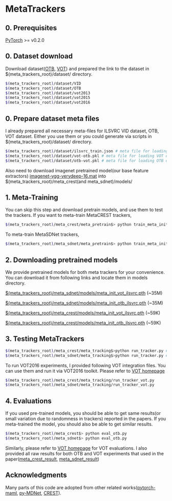 # MetaTrackers

## 0. Prerequisites
[PyTorch](http://pytorch.org/) >= v0.2.0

## 0. Dataset download
Download dataset([OTB](https://sites.google.com/site/benchmarkpami/), [VOT](http://www.votchallenge.net/)) and prepared the link to the dataset in $(meta_trackers_root)/dataset/ directory.
```bash
$(meta_trackers_root)/dataset/VID
$(meta_trackers_root)/dataset/OTB
$(meta_trackers_root)/dataset/vot2013
$(meta_trackers_root)/dataset/vot2015
$(meta_trackers_root)/dataset/vot2016
```

## 0. Prepare dataset meta files
I already prepared all necessary meta-files for ILSVRC VID dataset, OTB, VOT dataset. Either you use them or you could generate via scripts in $(meta_trackers_root)/dataset/ directory.
```bash
$(meta_trackers_root)/dataset/ilsvrc_train.json # meta file for loading ILSVRC VID dataset to meta-train.
$(meta_trackers_root)/dataset/vot-otb.pkl # meta file for loading VOT dataset to meta-train(for OTB experiments)
$(meta_trackers_root)/dataset/otb-vot.pkl # meta file for loading OTB dataset to meta-train(for VOT experiments)
```
Also need to download imagenet pretrained model(our base feature extractors) [imagenet-vgg-verydeep-16.mat](http://www.vlfeat.org/matconvnet/models/imagenet-vgg-verydeep-16.mat) into $(meta_trackers_root)/meta_crest(and meta_sdnet)/models/

## 1. Meta-Training
You can skip this step and download pretrain models, and use them to test the trackers. If you want to meta-train MetaCREST trackers,
```bash
$(meta_trackers_root)/meta_crest/meta_pretrain$> python train_meta_init.py -e OTB # for OTB experiments, for VOT use -e VOT
```
To meta-train MetaSDNet trackers,
```bash
$(meta_trackers_root)/meta_sdnet/meta_pretrain$> python train_meta_init.py -e OTB # for OTB experiments, for VOT use -e VOT
```

## 2. Downloading pretrained models
We provide pretrained models for both meta trackers for your convenience. You can download it from following links and locate them in models directory.

[$(meta_trackers_root)/meta_sdnet/models/meta_init_vot_ilsvrc.pth](https://drive.google.com/file/d/1hQm9pHO_FJDceAcX_DDqoiZvNpXUfJ5D/view?usp=sharing) (~35M)

[$(meta_trackers_root)/meta_sdnet/models/meta_init_otb_ilsvrc.pth](https://drive.google.com/file/d/1y5Iqd40G6CrRZTeY2zHybO49qfUmGjXE/view?usp=sharing) (~35M)

[$(meta_trackers_root)/meta_crest/models/meta_init_vot_ilsvrc.pth](https://drive.google.com/file/d/1pBiVFaoi1kjK_COnQxZehmLvA59o3PGt/view?usp=sharing) (~59K)

[$(meta_trackers_root)/meta_crest/models/meta_init_otb_ilsvrc.pth](https://drive.google.com/file/d/1THmp-FdUPu2lzueSJlXsMOPBpe7QYh2q/view?usp=sharing) (~59K)


## 3. Testing MetaTrackers
```bash
$(meta_trackers_root)/meta_crest/meta_tracking$>python run_tracker.py # meta_crest tracker for OTB experiments
$(meta_trackers_root)/meta_sdnet/meta_tracking$>python run_tracker.py # meta_sdnet tracker for OTB experiments
```
To run VOT2016 experiments, I provided following VOT integration files. You can use them and run it via VOT2016 toolkit. Please refer to [VOT homepage](http://votchallenge.net/howto/)
```bash
$(meta_trackers_root)/meta_crest/meta_tracking/run_tracker_vot.py
$(meta_trackers_root)/meta_sdnet/meta_tracking/run_tracker_vot.py
```

## 4. Evaluations
If you used pre-trained models, you should be able to get same results(or small variation due to randomness in trackers) reported in the papers. If you meta-trained the model, you should also be able to get similar results.
```bash
$(meta_trackers_root)/meta_crest$> python eval_otb.py 
$(meta_trackers_root)/meta_sdnet$> python eval_otb.py
```
Similarly, please refer to [VOT homepage](http://votchallenge.net/howto/) for VOT evaluations. I also provided all raw results for both OTB and VOT experiments that used in the paper([meta_crest_result](https://drive.google.com/file/d/18PfjMJ21ldKkBfUQpaa8TK4PHU5lh9mx/view?usp=sharing), [meta_sdnet_result](https://drive.google.com/file/d/10tTaiO2-hyggjKyuwlgTG34bFQkIyxgF/view?usp=sharing))


## Acknowledgments
Many parts of this code are adopted from other related works([pytorch-maml](https://github.com/katerakelly/pytorch-maml), [py-MDNet](https://github.com/HyeonseobNam/py-MDNet), [CREST](https://github.com/ybsong00/CREST-Release)).
